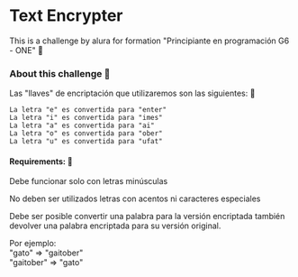 # Text Encrypter

This is a challenge by alura for formation "Principiante en programación G6 - ONE" 🚀

### __About this challenge__ 🥸

Las "llaves" de encriptación que utilizaremos son las siguientes: 🫡

~~~
La letra "e" es convertida para "enter" 
La letra "i" es convertida para "imes"
La letra "a" es convertida para "ai" 
La letra "o" es convertida para "ober"
La letra "u" es convertida para "ufat"  
~~~

#### __Requirements:__ 👀

Debe funcionar solo con letras minúsculas

No deben ser utilizados letras con acentos ni caracteres especiales

Debe ser posible convertir una palabra para la versión encriptada también devolver una palabra encriptada para su versión original.

Por ejemplo: <br>
"gato" => "gaitober" <br>
"gaitober" => "gato" <br>
